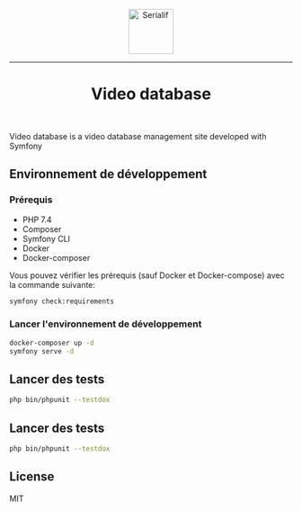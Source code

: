 <div align="center">
    <p align="center"><a href="https://serialif.com"><img width="80" height="80" src="https://serialif.com/images/serialif-white.png" alt="Serialif"></a>
<hr>
</div>

<h1 align="center">Video database</h1>
<br>

Video database is a video database management site developed with Symfony


## Environnement de développement

### Prérequis

* PHP 7.4
* Composer
* Symfony CLI
* Docker
* Docker-composer

Vous pouvez vérifier les prérequis (sauf Docker et Docker-compose) avec la commande suivante:

```bash
symfony check:requirements
```

### Lancer l'environnement de développement

```bash
docker-composer up -d
symfony serve -d
```

## Lancer des tests

```bash
php bin/phpunit --testdox
```

## Lancer des tests

```bash
php bin/phpunit --testdox
```


## License
MIT